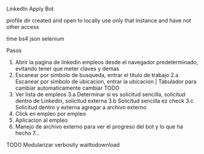 LinkedIn Apply Bot

profile dir created and open to locally use only that instance and have not other access

time
bs4
json
selenium

Pasos
1. Abrir la pagina de linkedin empleos desde el navegador predeterminado, evitando tener que meter claves y demas
2. Escanear por simbolo de busqueda, entrar el titulo de trabajo 
2.a Escanear por simbolo de ubicacion, entrar la ubicacion | Tabulador para cambiar automaticamente cambiar
TODO
3. Ver lista de empleos
3.a Determinar si es solicitud sencilla, solicitud dentro de Linkedin, solicitud externa
3.b Solicitud sencilla ez check
3.c Solicitud dentro y externa agregar a archivo externo 
4. Click en empleo por empleo
5. Aplicacion al empleo
6. Manejo de archivo externo para ver el progreso del bot y lo que ha hecho
7...


TODO
Modularizar
verbosity waittodownload